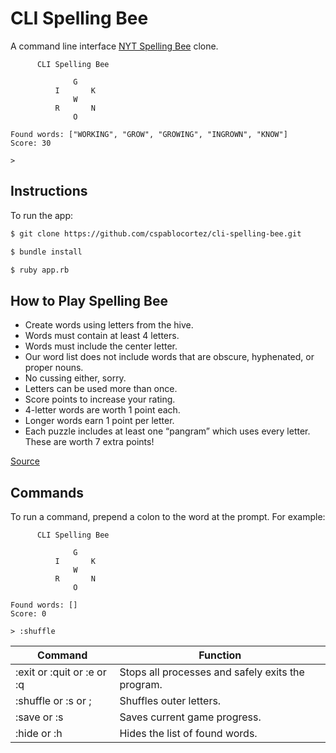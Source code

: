 # CLI Spelling Bee

A command line interface [NYT Spelling Bee](https://www.nytimes.com/puzzles/spelling-bee) clone.

```
      CLI Spelling Bee 

              G
          I       K
              W
          R       N
              O
    
Found words: ["WORKING", "GROW", "GROWING", "INGROWN", "KNOW"]
Score: 30

> 
```

## Instructions

To run the app:

```bash
$ git clone https://github.com/cspablocortez/cli-spelling-bee.git
```

```bash
$ bundle install
```

```bash
$ ruby app.rb
```

## How to Play Spelling Bee

- Create words using letters from the hive.
- Words must contain at least 4 letters.
- Words must include the center letter.
- Our word list does not include words that are obscure, hyphenated, or proper nouns.
- No cussing either, sorry.
- Letters can be used more than once.
- Score points to increase your rating.
- 4-letter words are worth 1 point each.
- Longer words earn 1 point per letter.
- Each puzzle includes at least one “pangram” which uses every letter. These are worth 7 extra points!

[Source](https://www.nytimes.com/puzzles/spelling-bee)

## Commands

To run a command, prepend a colon to the word at the prompt. For example: 

```
      CLI Spelling Bee 

              G
          I       K
              W
          R       N
              O
    
Found words: []
Score: 0

> :shuffle
```

| Command | Function         |
|---------|------------------|
| :exit or :quit or :e or :q  | Stops all processes and safely exits the program. |
| :shuffle or :s or ; | Shuffles outer letters. |
| :save or :s  | Saves current game progress. |
| :hide or :h  | Hides the list of found words. |
